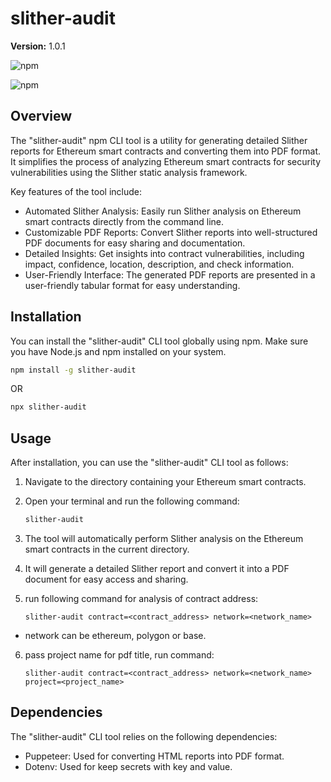 # slither-audit

**Version:** 1.0.1

![npm](https://img.shields.io/npm/v/slither-audit)

![npm](https://img.shields.io/npm/dw/slither-audit)

## Overview

The "slither-audit" npm CLI tool is a utility for generating detailed Slither reports for Ethereum smart contracts and converting them into PDF format. It simplifies the process of analyzing Ethereum smart contracts for security vulnerabilities using the Slither static analysis framework.

Key features of the tool include:

- Automated Slither Analysis: Easily run Slither analysis on Ethereum smart contracts directly from the command line.
- Customizable PDF Reports: Convert Slither reports into well-structured PDF documents for easy sharing and documentation.
- Detailed Insights: Get insights into contract vulnerabilities, including impact, confidence, location, description, and check information.
- User-Friendly Interface: The generated PDF reports are presented in a user-friendly tabular format for easy understanding.

## Installation

You can install the "slither-audit" CLI tool globally using npm. Make sure you have Node.js and npm installed on your system.

```bash
npm install -g slither-audit
```

OR

```bash
npx slither-audit
```

## Usage

After installation, you can use the "slither-audit" CLI tool as follows:

1. Navigate to the directory containing your Ethereum smart contracts.
2. Open your terminal and run the following command:

   ```bash
   slither-audit
   ```

3. The tool will automatically perform Slither analysis on the Ethereum smart contracts in the current directory.
4. It will generate a detailed Slither report and convert it into a PDF document for easy access and sharing.
5. run following command for analysis of contract address:

   ```base
   slither-audit contract=<contract_address> network=<network_name>
   ```

- network can be ethereum, polygon or base.

6. pass project name for pdf title, run command:

   ```base
   slither-audit contract=<contract_address> network=<network_name> project=<project_name>
   ```

## Dependencies

The "slither-audit" CLI tool relies on the following dependencies:

- Puppeteer: Used for converting HTML reports into PDF format.
- Dotenv: Used for keep secrets with key and value.
